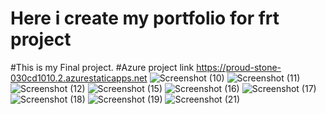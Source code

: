 # Here i create my portfolio for frt project
#This is my Final project.
#Azure project link https://proud-stone-030cd1010.2.azurestaticapps.net
![Screenshot (10)](https://user-images.githubusercontent.com/108217210/201467848-d5a94659-06d1-4cc1-a4d9-9d8b63591986.png)
![Screenshot (11)](https://user-images.githubusercontent.com/108217210/201467850-07a90332-6872-4a30-83d8-f437ab695eca.png)
![Screenshot (12)](https://user-images.githubusercontent.com/108217210/201467853-c741552c-7e69-4e6e-ade7-730c0ed7ccc1.png)
![Screenshot (15)](https://user-images.githubusercontent.com/108217210/201467856-ad222512-bb21-4751-aa23-b57d08ae7290.png)
![Screenshot (16)](https://user-images.githubusercontent.com/108217210/201467857-2681ff25-02f1-4f0b-b158-ee7210da3197.png)
![Screenshot (17)](https://user-images.githubusercontent.com/108217210/201467860-65020a66-9e84-40bd-b0ba-2f625b77d8dc.png)
![Screenshot (18)](https://user-images.githubusercontent.com/108217210/201467862-231d638a-38e9-4f42-a729-2964768001af.png)
![Screenshot (19)](https://user-images.githubusercontent.com/108217210/201467866-ad6527c9-b7ae-4ca8-b1f6-ba69badcbca7.png)
![Screenshot (21)](https://user-images.githubusercontent.com/108217210/201468170-9ff1f646-7155-4a3a-982f-1a26a5d6ab1f.png)
